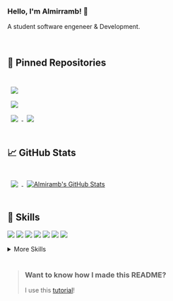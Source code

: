 ### Hello, I'm Almirramb! 👋
A student software engeneer & Development.


<br>

## 📌 Pinned Repositories

<br>

<a href="https://github.com/almirramb/blogatico.git">
  <img align="center" style="margin:0.5rem" src="https://github-readme-stats.vercel.app/api/pin/?username=almirramb&repo=blogatico&title_color=ffffff&text_color=c9cacc&icon_color=4AB197&bg_color=1A2B34" />
</a>

<br>

<a href="https://github.com/almirramb/Ionic3-Curse.git">
  <img align="center" style="margin:0.5rem" src="https://github-readme-stats.vercel.app/api/pin/?username=almirramb&repo=Ionic3-Curse&title_color=ffffff&text_color=c9cacc&icon_color=4AB197&bg_color=1A2B34" />
</a>

<br>

<a href="https://github.com/almirramb/ionic-3-essencial.git">
  <img align="center" style="margin:0.5rem" src="https://github-readme-stats.vercel.app/api/pin/?username=almirramb&repo=ionic-3-essencial&title_color=ffffff&text_color=c9cacc&icon_color=4AB197&bg_color=1A2B34" />
</a>

<a href="https://github.com/almirramb/partiuformar.git">
  <img align="center" style="margin:0.5rem" src="https://github-readme-stats.vercel.app/api/pin/?username=almirramb&repo=partiuformar&title_color=ffffff&text_color=c9cacc&icon_color=4AB197&bg_color=1A2B34" />
</a>

<br>
<br>

## &#x1f4c8; GitHub Stats

<br>

<a href="https://github.com/almirramb">
  <img align="center" style="margin:0.5rem" src="https://github-readme-stats.vercel.app/api/top-langs/?username=almirramb&hide=html,css&title_color=ffffff&text_color=c9cacc&icon_color=4AB197&bg_color=1A2B34" />
</a>

<a href="https://github.com/almirramb">
  <img align="center" style="margin:0.5rem" src="https://github-readme-stats.vercel.app/api?username=almirramb&show_icons=true&line_height=27&count_private=true&title_color=ffffff&text_color=c9cacc&icon_color=4AB097&bg_color=1A2B34" alt="Almiramb's GitHub Stats" />
</a>

<br>
<br>

## 💼 Skills

![](https://img.shields.io/badge/Code-Ionic-informational?style=flat&logo=ionic&logoColor=white&color=4AB197)
![](https://img.shields.io/badge/Code-React-informational?style=flat&logo=react&logoColor=white&color=4AB197)
![](https://img.shields.io/badge/Code-JavaScript-informational?style=flat&logo=JavaScript&logoColor=white&color=4AB197)
![](https://img.shields.io/badge/Code-TypeScript-informational?style=flat&logo=TypeScript&logoColor=white&color=4AB197)
![](https://img.shields.io/badge/Code-Java-informational?style=flat&logo=Java&logoColor=white&color=4AB197)
![](https://img.shields.io/badge/Code-MySQL-informational?style=flat&logo=MySQL&logoColor=white&color=4AB197)
![](https://img.shields.io/badge/Style-CSS-informational?style=flat&logo=css3&logoColor=white&color=4AB197)



<details>
<summary>More Skills</summary>
<br>

![](https://img.shields.io/badge/Ionic-3880FF?style=for-the-badge&logo=ionic&logoColor=white)
![](https://img.shields.io/badge/Bootstrap-563D7C?style=for-the-badge&logo=bootstrap&logoColor=white)
![](https://img.shields.io/badge/apache%20netbeans-1B6AC6?style=for-the-badge&logo=apache%20netbeans%20IDE&logoColor=white)
![](https://img.shields.io/badge/Eclipse-2C2255?style=for-the-badge&logo=eclipse&logoColor=white)
![](https://img.shields.io/badge/Visual_Studio_Code-0078D4?style=for-the-badge&logo=visual%20studio%20code&logoColor=white)
  




<br>

![](https://img.shields.io/badge/Tools-Jenkins-informational?style=flat&logo=jenkins&logoColor=white&color=4AB197)
![](https://img.shields.io/badge/Tools-SonarQube-informational?style=flat&logo=SonarQube&logoColor=white&color=4AB197)
![](https://img.shields.io/badge/Tools-Postman-informational?style=flat&logo=Postman&logoColor=white&color=4AB197)
![](https://img.shields.io/badge/Tools-GitHub-informational?style=flat&logo=GitHub&logoColor=white&color=4AB197)
![](https://img.shields.io/badge/Tools-Trello-informational?style=flat&logo=Jira-Software&logoColor=white&color=4AB197)

</details>

<br>


> ### Want to know how I made this README?
>
> I use this [tutorial](https://braydoncoyer.dev/blog/creating-a-killer-github-profile-readme-part-1/)!
